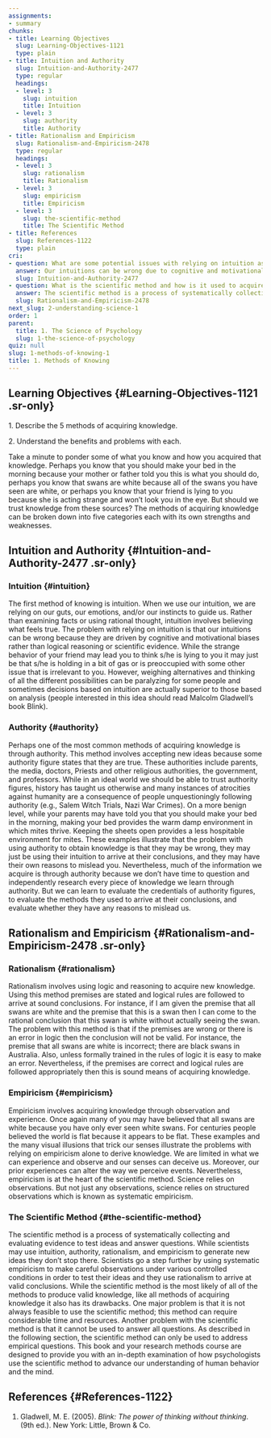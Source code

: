 ```yaml
---
assignments:
- summary
chunks:
- title: Learning Objectives
  slug: Learning-Objectives-1121
  type: plain
- title: Intuition and Authority
  slug: Intuition-and-Authority-2477
  type: regular
  headings:
  - level: 3
    slug: intuition
    title: Intuition
  - level: 3
    slug: authority
    title: Authority
- title: Rationalism and Empiricism
  slug: Rationalism-and-Empiricism-2478
  type: regular
  headings:
  - level: 3
    slug: rationalism
    title: Rationalism
  - level: 3
    slug: empiricism
    title: Empiricism
  - level: 3
    slug: the-scientific-method
    title: The Scientific Method
- title: References
  slug: References-1122
  type: plain
cri:
- question: What are some potential issues with relying on intuition as a method of knowing?
  answer: Our intuitions can be wrong due to cognitive and motivational biases rather than logical reasoning or scientific evidence.
  slug: Intuition-and-Authority-2477
- question: What is the scientific method and how is it used to acquire knowledge?
  answer: The scientific method is a process of systematically collecting and evaluating evidence to test ideas and answer questions by making careful observations under controlled conditions and using rationalism to arrive at valid conclusions.
  slug: Rationalism-and-Empiricism-2478
next_slug: 2-understanding-science-1
order: 1
parent:
  title: 1. The Science of Psychology
  slug: 1-the-science-of-psychology
quiz: null
slug: 1-methods-of-knowing-1
title: 1. Methods of Knowing
---
```


## Learning Objectives {#Learning-Objectives-1121 .sr-only} 

<i-callout variant="info" title="Learning Objectives">

1\. Describe the 5 methods of acquiring knowledge. 

2\. Understand the benefits and problems with each.

</i-callout>

Take a minute to ponder some of what you know and how you acquired that knowledge. Perhaps you know that you should make your bed in the morning because your mother or father told you this is what you should do, perhaps you know that swans are white because all of the swans you have seen are white, or perhaps you know that your friend is lying to you because she is acting strange and won’t look you in the eye. But should we trust knowledge from these sources? The methods of acquiring knowledge can be broken down into five categories each with its own strengths and weaknesses.

## Intuition and Authority {#Intuition-and-Authority-2477 .sr-only} 

### Intuition {#intuition}

The first method of knowing is intuition. When we use our intuition, we are relying on our guts, our emotions, and/or our instincts to guide us. Rather than examining facts or using rational thought, intuition involves believing what feels true. The problem with relying on intuition is that our intuitions can be wrong because they are driven by cognitive and motivational biases rather than logical reasoning or scientific evidence. While the strange behavior of your friend may lead you to think s/he is lying to you it may just be that s/he is holding in a bit of gas or is preoccupied with some other issue that is irrelevant to you. However, weighing alternatives and thinking of all the different possibilities can be paralyzing for some people and sometimes decisions based on intuition are actually superior to those based on analysis (people interested in this idea should read Malcolm Gladwell’s book Blink).  

### Authority {#authority}

Perhaps one of the most common methods of acquiring knowledge is through authority. This method involves accepting new ideas because some authority figure states that they are true. These authorities include parents, the media, doctors, Priests and other religious authorities, the government, and professors. While in an ideal world we should be able to trust authority figures, history has taught us otherwise and many instances of atrocities against humanity are a consequence of people unquestioningly following authority (e.g., Salem Witch Trials, Nazi War Crimes). On a more benign level, while your parents may have told you that you should make your bed in the morning, making your bed provides the warm damp environment in which mites thrive. Keeping the sheets open provides a less hospitable environment for mites. These examples illustrate that the problem with using authority to obtain knowledge is that they may be wrong, they may just be using their intuition to arrive at their conclusions, and they may have their own reasons to mislead you. Nevertheless, much of the information we acquire is through authority because we don’t have time to question and independently research every piece of knowledge we learn through authority. But we can learn to evaluate the credentials of authority figures, to evaluate the methods they used to arrive at their conclusions, and evaluate whether they have any reasons to mislead us.

## Rationalism and Empiricism {#Rationalism-and-Empiricism-2478 .sr-only} 

### Rationalism {#rationalism}

Rationalism involves using logic and reasoning to acquire new knowledge. Using this method premises are stated and logical rules are followed to arrive at sound conclusions. For instance, if I am given the premise that all swans are white and the premise that this is a swan then I can come to the rational conclusion that this swan is white without actually seeing the swan. The problem with this method is that if the premises are wrong or there is an error in logic then the conclusion will not be valid. For instance, the premise that all swans are white is incorrect; there are black swans in Australia. Also, unless formally trained in the rules of logic it is easy to make an error. Nevertheless, if the premises are correct and logical rules are followed appropriately then this is sound means of acquiring knowledge. 

### Empiricism {#empiricism}

Empiricism involves acquiring knowledge through observation and experience. Once again many of you may have believed that all swans are white because you have only ever seen white swans. For centuries people believed the world is flat because it appears to be flat. These examples and the many visual illusions that trick our senses illustrate the problems with relying on empiricism alone to derive knowledge. We are limited in what we can experience and observe and our senses can deceive us. Moreover, our prior experiences can alter the way we perceive events. Nevertheless, empiricism is at the heart of the scientific method. Science relies on observations. But not just any observations, science relies on structured observations which is known as systematic empiricism.

### The Scientific Method {#the-scientific-method}

The scientific method is a process of systematically collecting and evaluating evidence to test ideas and answer questions. While scientists may use intuition, authority, rationalism, and empiricism to generate new ideas they don’t stop there. Scientists go a step further by using systematic empiricism to make careful observations under various controlled conditions in order to test their ideas and they use rationalism to arrive at valid conclusions. While the scientific method is the most likely of all of the methods to produce valid knowledge, like all methods of acquiring knowledge it also has its drawbacks. One major problem is that it is not always feasible to use the scientific method; this method can require considerable time and resources. Another problem with the scientific method is that it cannot be used to answer all questions. As described in the following section, the scientific method can only be used to address empirical questions. This book and your research methods course are designed to provide you with an in-depth examination of how psychologists use the scientific method to advance our understanding of human behavior and the mind.

## References {#References-1122} 

1.  Gladwell, M. E. (2005). _Blink: The power of thinking without thinking_. (9th ed.). New York: Little, Brown & Co.


